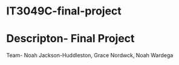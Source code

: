 IT3049C-final-project
===================================

Descripton- Final Project
===================================

Team- Noah Jackson-Huddleston, Grace Nordwck, Noah Wardega 

